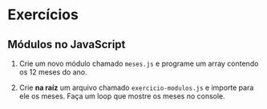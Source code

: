 # Exercícios

## Módulos no JavaScript

1. Crie um novo módulo chamado `meses.js` e programe um array contendo os 12 meses do ano.

2. Crie **na raíz** um arquivo chamado `exercicio-modulos.js` e importe para ele os meses. Faça um loop que mostre os meses no console.